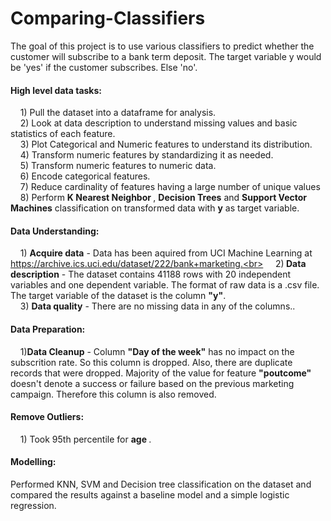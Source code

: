 # Comparing-Classifiers
The goal of this project is to use various classifiers to predict whether the customer will subscribe to a bank term deposit. The target variable y would be 'yes' if the customer subscribes. Else 'no'.

#### High level data tasks: <br>
&nbsp;&nbsp;&nbsp; 1) Pull the dataset into a dataframe for analysis. <br>
&nbsp;&nbsp;&nbsp; 2) Look at data description to understand missing values and basic statistics of each feature. <br>
&nbsp;&nbsp;&nbsp; 3) Plot Categorical and Numeric features to understand its distribution.<br>
&nbsp;&nbsp;&nbsp; 4) Transform numeric features by standardizing it as needed. <br>
&nbsp;&nbsp;&nbsp; 5) Transform numeric features to numeric data. <br>
&nbsp;&nbsp;&nbsp; 6) Encode categorical features. <br>
&nbsp;&nbsp;&nbsp; 7) Reduce cardinality of features having a large number of unique values
&nbsp;&nbsp;&nbsp; 8) Perform <b> K Nearest Neighbor </b>, <b>Decision Trees</b> and <b>Support Vector Machines</b> classification on transformed data with <b>y</b> as target variable.

#### Data Understanding:
&nbsp;&nbsp;&nbsp; 1) <b>Acquire data</b> - Data has been aquired from UCI Machine Learning at https://archive.ics.uci.edu/dataset/222/bank+marketing.<br>
&nbsp;&nbsp;&nbsp; 2)<b> Data description</b> - The dataset contains 41188 rows with 20 independent variables and one dependent variable. The format of raw data is a .csv file. The target variable of the dataset is the column <b>"y"</b>. </br>
&nbsp;&nbsp;&nbsp; 3) <b>Data quality</b> - There are no missing data in any of the columns.. </br>

#### Data Preparation:
&nbsp;&nbsp;&nbsp; 1)<b>Data Cleanup</b> - Column <b>"Day of the week"</b> has no impact on the subscrition rate. So this column is dropped. Also, there are duplicate records that were dropped.
Majority of the value for feature <b>"poutcome"</b> doesn't denote a success or failure based on the previous marketing campaign. Therefore this column is also removed.

#### Remove Outliers:
&nbsp;&nbsp;&nbsp; 1) Took 95th percentile for <b> age </b>.

#### Modelling:
Performed KNN, SVM and Decision tree classification on the dataset and compared the results against a baseline model and a simple logistic regression.

